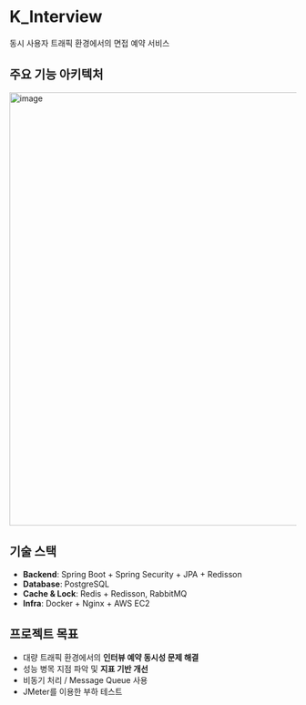 # K_Interview
동시 사용자 트래픽 환경에서의 면접 예약 서비스

## 주요 기능 아키텍처
<img width="761" alt="image" src="https://github.com/user-attachments/assets/ca39a1bf-5333-4d89-83a1-03512d0bfecf" />

## 기술 스택

- **Backend**: Spring Boot + Spring Security + JPA + Redisson
- **Database**: PostgreSQL
- **Cache & Lock**: Redis + Redisson, RabbitMQ
- **Infra**: Docker + Nginx + AWS EC2

## 프로젝트 목표

- 대량 트래픽 환경에서의 **인터뷰 예약 동시성 문제 해결**
- 성능 병목 지점 파악 및 **지표 기반 개선**
- 비동기 처리 / Message Queue 사용
- JMeter를 이용한 부하 테스트
